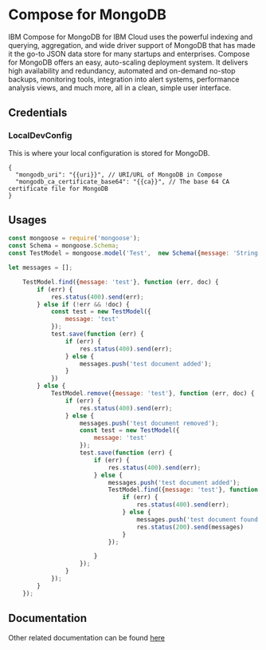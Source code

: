 # Compose for MongoDB
 
 
IBM Compose for MongoDB for IBM Cloud uses the powerful indexing and querying, aggregation, and wide driver support of MongoDB that has made it the go-to JSON data store for many startups and enterprises. Compose for MongoDB offers an easy, auto-scaling deployment system. It delivers high availability and redundancy, automated and on-demand no-stop backups, monitoring tools, integration into alert systems, performance analysis views, and much more, all in a clean, simple user interface.
##  Credentials

###  LocalDevConfig

This is where your local configuration is stored for MongoDB.
```
{
  "mongodb_uri": "{{uri}}", // URI/URL of MongoDB in Compose
  "mongodb_ca_certificate_base64": "{{ca}}", // The base 64 CA certificate file for MongoDB 
}
```

## Usages

```js
const mongoose = require('mongoose');
const Schema = mongoose.Schema;
const TestModel = mongoose.model('Test',  new Schema({message: 'String'}));

let messages = [];

	TestModel.find({message: 'test'}, function (err, doc) {
		if (err) {
			res.status(400).send(err);
		} else if (!err && !doc) {
			const test = new TestModel({
				message: 'test'
			});
			test.save(function (err) {
				if (err) {
					res.status(400).send(err);
				} else {
					messages.push('test document added');
				}
			})
		} else {
			TestModel.remove({message: 'test'}, function (err, doc) {
				if (err) {
					res.status(400).send(err);
				} else {
					messages.push('test document removed');
					const test = new TestModel({
						message: 'test'
					});
					test.save(function (err) {
						if (err) {
							res.status(400).send(err);
						} else {
							messages.push('test document added');
							TestModel.find({message: 'test'}, function (err, doc) {
								if (err) {
									res.status(400).send(err);
								} else {
									messages.push('test document found');
									res.status(200).send(messages)
								}
							});

						}
					});
				}
			});
		}
	});
```

## Documentation

Other related documentation can be found [here](https://www.npmjs.com/package/mongoose)
